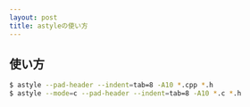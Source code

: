 ```yaml
---
layout: post
title: astyleの使い方
---
```


## 使い方
  ~~~ Bash
  $ astyle --pad-header --indent=tab=8 -A10 *.cpp *.h
  $ astyle --mode=c --pad-header --indent=tab=8 -A10 *.c *.h
  ~~~
